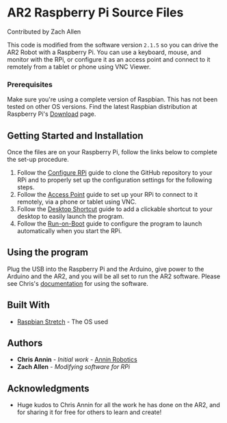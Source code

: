 # AR2 Raspberry Pi Source Files
Contributed by Zach Allen

This code is modified from the software version `2.1.5` so you can drive the AR2 Robot with a Raspberry Pi.  You can use a keyboard, mouse, and monitor with the RPi, or configure it as an access point and connect to it remotely from a tablet or phone using VNC Viewer.

### Prerequisites

Make sure you're using a complete version of Raspbian.  This has not been tested on other OS versions.  Find the latest Raspbian distribution at Raspberry Pi's [Download](https://www.raspberrypi.org/downloads/raspbian/) page.

## Getting Started and Installation

Once the files are on your Raspberry Pi, follow the links below to complete the set-up procedure.

1. Follow the [Configure RPi](ref/CONFIGURE.md) guide to clone the GitHub repository to your RPi and to properly set up the configuration settings for the following steps.
2. Follow the [Access Point](ref/AP-SETUP.md) guide to set up your RPi to connect to it remotely, via a phone or tablet using VNC.
3. Follow the [Desktop Shortcut](ref/SHORTCUT.md) guide to add a clickable shortcut to your desktop to easily launch the program.
4. Follow the [Run-on-Boot](ref/RUN-ON-BOOT.md) guide to configure the program to launch automatically when you start the RPi.

## Using the program

Plug the USB into the Raspberry Pi and the Arduino, give power to the Arduino and the AR2, and you will be all set to run the AR2 software.  Please see Chris's [documentation](https://www.anninrobotics.com/downloads) for using the software.

## Built With

* [Raspbian Stretch](https://www.raspberrypi.org/downloads/raspbian/) - The OS used

## Authors

* **Chris Annin** - *Initial work* - [Annin Robotics](https://www.anninrobotics.com/)
* **Zach Allen** - *Modifying software for RPi*

## Acknowledgments

* Huge kudos to Chris Annin for all the work he has done on the AR2, and for sharing it for free for others to learn and create!
